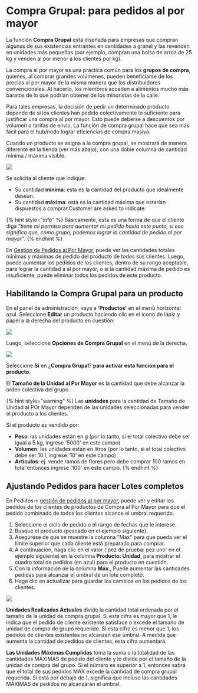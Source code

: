 # Compra Grupal: para pedidos al por mayor

La función **Compra Grupal** está diseñada para empresas que compran algunas de sus existencias entrantes en cantidades a granel y las revenden en unidades más pequeñas (por ejemplo, compran una bolsa de arroz de 25 kg y venden al por menor a los clientes por kg).

La compra al por mayor es una práctica común para los **grupos de compra**, quienes, al comprar grandes volúmenes, pueden beneficiarse de los precios al por mayor de la misma manera que los distribuidores convencionales. Al hacerlo, los miembros acceden a alimentos mucho más baratos de lo que podrían obtener de los minoristas de la calle.

Para tales empresas, la decisión de pedir un determinado producto depende de si los clientes han pedido colectivamente lo suficiente para justificar una compra al por mayor. Esto puede deberse a descuentos por volumen o tarifas de envío. La función de compra grupal hace que sea más fácil para el hub/nodo lograr eficiencias de compra masiva.

Cuando un producto se asigna a la compra grupal, se mostrará de manera diferente en la tienda (ver más abajo), con una doble columna de cantidad mínima / máxima visible:

![](<../../.gitbook/assets/group-buy (1).png>)

Se solicita al cliente que indique:

* Su cantidad **mínima**: esta es la cantidad del producto que idealmente desean.
* Su cantidad **máxima**: esta es la cantidad máxima que estarían dispuestos a comprar.Customer are asked to indicate:

{% hint style="info" %}
Básicamente, esta es una forma de que el cliente diga _"tiene mi permiso para aumentar mi pedido hasta este punto, si eso significa que, como grupo, podemos lograr la cantidad de pedido al por mayor"_.
{% endhint %}

En [Gestión de Pedidos al Por Mayor](../orders/view-orders.md#bulk-order-management), puede ver las cantidades totales mínimas y máximas de pedido del producto de todos sus clientes. Luego, puede aumentar los pedidos de los clientes, dentro de su rango aceptable, para lograr la cantidad a al por mayor, o si la cantidad máxima de pedido es insuficiente, puede eliminar todos los pedidos de este producto.

## Habilitando la Compra Grupal para un producto&#x20;

En el panel de administración, vaya a '**Productos**' en el menú horizontal azul. Seleccione **Editar** un producto haciendo clic en el icono de lápiz y papel a la derecha del producto en cuestión:

![](../../.gitbook/assets/productedit.jpg)

Luego, seleccione **Opciones de Compra Grupal** en el menú de la derecha.

![](../../.gitbook/assets/groupbuy.jpg)

Seleccione **Sí** en ¿**Compra Grupal**? **para activar esta función para el producto**.

El **Tamaño de la Unidad al Por Mayor** es la cantidad que debe alcanzar la orden colectiva del grupo.

{% hint style="warning" %}
Las **unidades** para la cantidad de Tamaño de Unidad al POr Mayor dependen de las unidades seleccionadas para vender el producto a los clientes.

Si el producto es vendido por:

* **Peso**: las unidades están en g (por lo tanto, si el total colectivo debe ser igual a 5 kg, ingrese '5000' en este campo)
* **Volumen**: las unidades están en litros (por lo tanto, si el total colectivo debe ser 10 l, ingrese '10' en este campo)
* **Artículos**: ej. vende ramos de flores pero debe comprar 100 ramos en total entonces ingrese '100' en este campo.
{% endhint %}

## Ajustando Pedidos para hacer Lotes completos

En Pedidos-> [gestión de pedidos al por mayor](../orders/view-orders.md#bulk-order-management), puede ver y editar los pedidos de los clientes de productos de Compra al Por Mayor para que el pedido combinado de todos los clientes alcance el umbral requerido.

1. Seleccione el ciclo de pedido o el rango de fechas que le interese.
2. Busque el producto (pescado en el ejemplo siguiente).
3. Asegúrese de que se muestre la columna "Máx" para que pueda ver el límite superior que cada cliente está preparado para comprar.
4. A continuación, haga clic en el valor ('pez de prueba: pez uno' en el ejemplo siguiente) en la columna **Producto: Unidad**, para mostrar el cuadro total de pedidos (en azul) para el producto en cuestión.
5. Con la información de la columna **Máx**., Puede aumentar las cantidades pedidas para alcanzar el umbral de un lote completo.
6. Haga clic en actualizar para guardar los cambios en los pedidos de los clientes.

![](../../.gitbook/assets/bulkorder2.jpg)

**Unidades Realizadas Actuales** divide la cantidad total ordenada por el tamaño de la unidad de compra grupal. Si esta cifra es mayor que 1, le indica que el pedido de cliente existente satisface o excede el tamaño de unidad de compra de grupo requerido. Si esta cifra es menor que 1, los pedidos de clientes existentes no alcanzan ese umbral. A medida que aumenta la cantidad de pedidos de clientes, esta cifra aumentará.

**Las Unidades Máximas Cumplidas** toma la suma o la totalidad de las cantidades MÁXIMAS de pedido del cliente y lo divide por el tamaño de la unidad de compra del grupo. Si el número es superior a 1, entonces sabrá que el total de sus pedidos MAX excede la cantidad de compra grupal requerida. Si está por debajo de 1, significa que incluso las cantidades MÁXIMAS de pedidos no alcanzarán el umbral.
